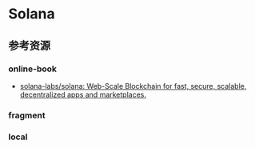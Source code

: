 # Solana

<!--ts-->


<!-- Created by https://github.com/ekalinin/github-markdown-toc -->
<!-- Added by: kuanhsiaokuo, at: Sun Jul 10 18:31:02 CST 2022 -->

<!--te-->

## 参考资源

### online-book

- [solana-labs/solana: Web-Scale Blockchain for fast, secure, scalable, decentralized apps and marketplaces.](https://github.com/solana-labs/solana)

### fragment

### local
